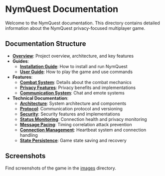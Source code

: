# NymQuest Documentation

Welcome to the NymQuest documentation. This directory contains detailed information about the NymQuest privacy-focused multiplayer game.

## Documentation Structure

- **[Overview](./overview.md)**: Project overview, architecture, and key features
- **Guides**:
  - **[Installation Guide](./guides/installation.md)**: How to install and run NymQuest
  - **[User Guide](./guides/user_guide.md)**: How to play the game and use commands
- **Features**:
  - **[Combat System](./features/combat.md)**: Details about the combat mechanics
  - **[Privacy Features](./features/privacy.md)**: Privacy benefits and implementations
  - **[Communication System](./features/communication.md)**: Chat and emote systems
- **Technical Documentation**:
  - **[Architecture](./technical/architecture.md)**: System architecture and components
  - **[Protocol](./technical/protocol.md)**: Communication protocol and versioning
  - **[Security](./technical/security.md)**: Security features and implementations
  - **[Status Monitoring](./technical/status_monitoring.md)**: Connection health and privacy monitoring
  - **[Message Pacing](./technical/message_pacing.md)**: Timing correlation attack prevention
  - **[Connection Management](./technical/connection_management.md)**: Heartbeat system and connection handling
  - **[State Persistence](./technical/state_persistence.md)**: Game state saving and recovery

## Screenshots

Find screenshots of the game in the [images](./images/) directory.
